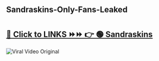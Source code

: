 
 ## Sandraskins-Only-Fans-Leaked

# <h2><a href="https://clipsfans.com/Sandraskins&ref=git">🔗 Click to LINKS ⏩⏩ 👉 🟢 Sandraskins </a></h2>

<a href="https://clipsfans.com/Sandraskins&ref=git" rel="nofollow" data-target="animated-image.originalLink"><img src="https://i.ibb.co.com/xMMVF88/686577567.gif" alt="Viral Video Original" style="max-width: 100%; display: inline-block;" data-target="animated-image.originalImage"></a>
